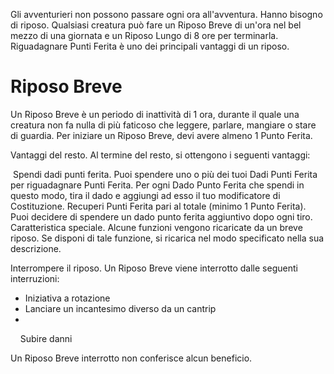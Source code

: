 Gli avventurieri non possono passare ogni ora all'avventura. Hanno bisogno di riposo. Qualsiasi creatura può fare un Riposo Breve di un'ora nel bel mezzo di una giornata e un Riposo Lungo di 8 ore per terminarla. Riguadagnare Punti Ferita è uno dei principali vantaggi di un riposo. 

# Riposo Breve
Un Riposo Breve è un periodo di inattività di 1 ora, durante il quale una creatura non fa nulla di più faticoso che leggere, parlare, mangiare o stare di guardia. Per iniziare un Riposo Breve, devi avere almeno 1 Punto Ferita.

Vantaggi del resto. Al termine del resto, si ottengono i seguenti vantaggi:

 Spendi dadi punti ferita. Puoi spendere uno o più dei tuoi Dadi Punti Ferita per riguadagnare Punti Ferita. Per ogni Dado Punto Ferita che spendi in questo modo, tira il dado e aggiungi ad esso il tuo modificatore di Costituzione. Recuperi Punti Ferita pari al totale (minimo 1 Punto Ferita). Puoi decidere di spendere un dado punto ferita aggiuntivo dopo ogni tiro.
Caratteristica speciale. Alcune funzioni vengono ricaricate da un breve riposo. Se disponi di tale funzione, si ricarica nel modo specificato nella sua descrizione.

Interrompere il riposo. Un Riposo Breve viene interrotto dalle seguenti interruzioni:
- Iniziativa a rotazione
- Lanciare un incantesimo diverso da un cantrip
- 

    Subire danni

Un Riposo Breve interrotto non conferisce alcun beneficio.